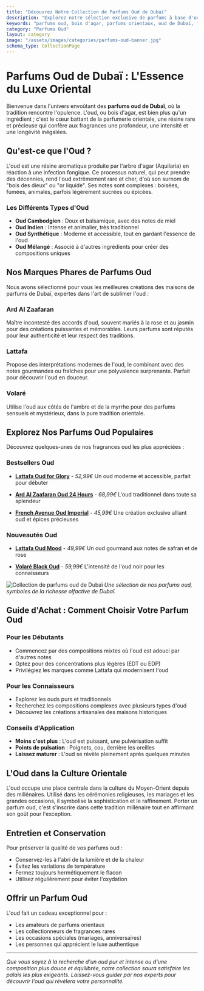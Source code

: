 ```yaml
---
title: "Découvrez Notre Collection de Parfums Oud de Dubaï"
description: "Explorez notre sélection exclusive de parfums à base d'oud de Dubaï. Des fragrances intenses et boisées, symboles de luxe et de tradition orientale. Trouvez votre parfum oud idéal."
keywords: "parfums oud, bois d'agar, parfums orientaux, oud de Dubaï, fragrances boisées, parfums traditionnels, oud authentique"
category: "Parfums Oud"
layout: category
image: "/assets/images/categories/parfums-oud-banner.jpg"
schema_type: CollectionPage
---
```


# Parfums Oud de Dubaï : L'Essence du Luxe Oriental

Bienvenue dans l'univers envoûtant des **parfums oud de Dubaï**, où la tradition rencontre l'opulence. L'oud, ou bois d'agar, est bien plus qu'un ingrédient ; c'est le cœur battant de la parfumerie orientale, une résine rare et précieuse qui confère aux fragrances une profondeur, une intensité et une longévité inégalées.

## Qu'est-ce que l'Oud ?

L'oud est une résine aromatique produite par l'arbre d'agar (Aquilaria) en réaction à une infection fongique. Ce processus naturel, qui peut prendre des décennies, rend l'oud extrêmement rare et cher, d'où son surnom de "bois des dieux" ou "or liquide". Ses notes sont complexes : boisées, fumées, animales, parfois légèrement sucrées ou épicées.

### Les Différents Types d'Oud

- **Oud Cambodgien** : Doux et balsamique, avec des notes de miel
- **Oud Indien** : Intense et animalier, très traditionnel
- **Oud Synthétique** : Moderne et accessible, tout en gardant l'essence de l'oud
- **Oud Mélangé** : Associé à d'autres ingrédients pour créer des compositions uniques

## Nos Marques Phares de Parfums Oud

Nous avons sélectionné pour vous les meilleures créations des maisons de parfums de Dubaï, expertes dans l'art de sublimer l'oud :

### **Ard Al Zaafaran**
Maître incontesté des accords d'oud, souvent mariés à la rose et au jasmin pour des créations puissantes et mémorables. Leurs parfums sont réputés pour leur authenticité et leur respect des traditions.

### **Lattafa**
Propose des interprétations modernes de l'oud, le combinant avec des notes gourmandes ou fraîches pour une polyvalence surprenante. Parfait pour découvrir l'oud en douceur.

### **Volaré**
Utilise l'oud aux côtés de l'ambre et de la myrrhe pour des parfums sensuels et mystérieux, dans la pure tradition orientale.

## Explorez Nos Parfums Oud Populaires

Découvrez quelques-unes de nos fragrances oud les plus appréciées :

### Bestsellers Oud
- **[Lattafa Oud for Glory](/produits/lattafa-oud-for-glory)** - *52,99€*
  Un oud moderne et accessible, parfait pour débuter
  
- **[Ard Al Zaafaran Oud 24 Hours](/produits/ard-al-zaafaran-oud-24-hours)** - *68,99€*
  L'oud traditionnel dans toute sa splendeur
  
- **[French Avenue Oud Imperial](/produits/french-avenue-oud-imperial)** - *45,99€*
  Une création exclusive alliant oud et épices précieuses

### Nouveautés Oud
- **[Lattafa Oud Mood](/produits/lattafa-oud-mood)** - *49,99€*
  Un oud gourmand aux notes de safran et de rose
  
- **[Volaré Black Oud](/produits/volare-black-oud)** - *59,99€*
  L'intensité de l'oud noir pour les connaisseurs

![Collection de parfums oud de Dubaï](/assets/images/categories/parfums-oud-collection.jpg)
*Une sélection de nos parfums oud, symboles de la richesse olfactive de Dubaï.*

## Guide d'Achat : Comment Choisir Votre Parfum Oud

### Pour les Débutants
- Commencez par des compositions mixtes où l'oud est adouci par d'autres notes
- Optez pour des concentrations plus légères (EDT ou EDP)
- Privilégiez les marques comme Lattafa qui modernisent l'oud

### Pour les Connaisseurs
- Explorez les ouds purs et traditionnels
- Recherchez les compositions complexes avec plusieurs types d'oud
- Découvrez les créations artisanales des maisons historiques

### Conseils d'Application
- **Moins c'est plus** : L'oud est puissant, une pulvérisation suffit
- **Points de pulsation** : Poignets, cou, derrière les oreilles
- **Laissez maturer** : L'oud se révèle pleinement après quelques minutes

## L'Oud dans la Culture Orientale

L'oud occupe une place centrale dans la culture du Moyen-Orient depuis des millénaires. Utilisé dans les cérémonies religieuses, les mariages et les grandes occasions, il symbolise la sophistication et le raffinement. Porter un parfum oud, c'est s'inscrire dans cette tradition millénaire tout en affirmant son goût pour l'exception.

## Entretien et Conservation

Pour préserver la qualité de vos parfums oud :
- Conservez-les à l'abri de la lumière et de la chaleur
- Évitez les variations de température
- Fermez toujours hermétiquement le flacon
- Utilisez régulièrement pour éviter l'oxydation

## Offrir un Parfum Oud

L'oud fait un cadeau exceptionnel pour :
- Les amateurs de parfums orientaux
- Les collectionneurs de fragrances rares
- Les occasions spéciales (mariages, anniversaires)
- Les personnes qui apprécient le luxe authentique

---

*Que vous soyez à la recherche d'un oud pur et intense ou d'une composition plus douce et équilibrée, notre collection saura satisfaire les palais les plus exigeants. Laissez-vous guider par nos experts pour découvrir l'oud qui révélera votre personnalité.*